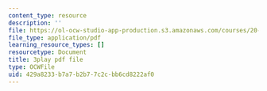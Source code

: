 ```yaml
---
content_type: resource
description: ''
file: https://ol-ocw-studio-app-production.s3.amazonaws.com/courses/20-219-becoming-the-next-bill-nye-writing-and-hosting-the-educational-show-january-iap-2015/429a8233b7a7b2b77c2cbb6cd8222af0_rCG6r6gotZQ.pdf
file_type: application/pdf
learning_resource_types: []
resourcetype: Document
title: 3play pdf file
type: OCWFile
uid: 429a8233-b7a7-b2b7-7c2c-bb6cd8222af0
---
```


